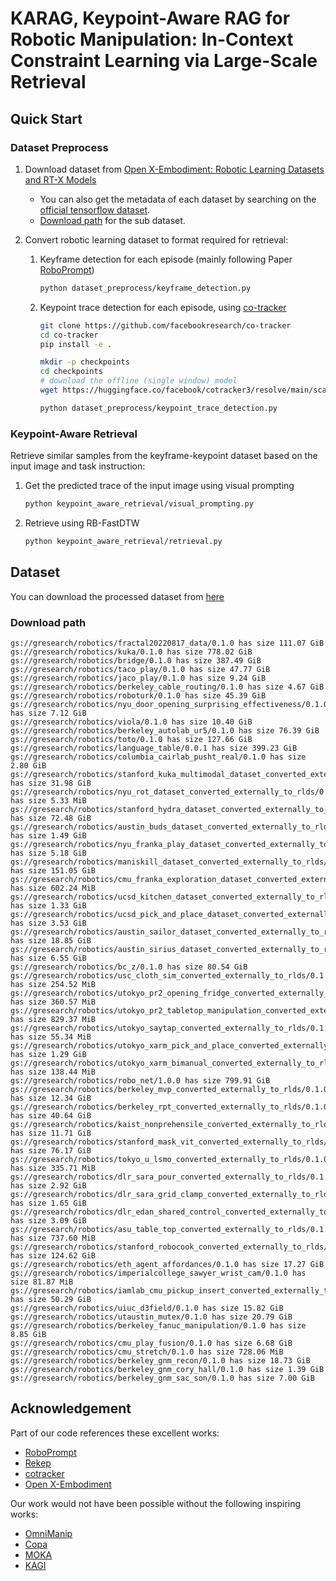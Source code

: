 # KARAG, Keypoint-Aware RAG for Robotic Manipulation: In-Context Constraint Learning via Large-Scale Retrieval

## Quick Start 

### Dataset Preprocess

1. Download dataset from [Open X-Embodiment: Robotic Learning Datasets and RT-X Models](https://robotics-transformer-x.github.io/)
   - You can also get the metadata of each dataset by searching on the [official tensorflow dataset](https://www.tensorflow.org/datasets/).
   - [Download path](#download-path) for the sub dataset.

2. Convert robotic learning dataset to format required for retrieval:
   1. Keyframe detection for each episode (mainly following Paper [RoboPrompt](https://github.com/davidyyd/roboprompt))
      ```bash
      python dataset_preprocess/keyframe_detection.py
      ```
   2. Keypoint trace detection for each episode, using [co-tracker](https://github.com/facebookresearch/co-tracker)
      ```bash
      git clone https://github.com/facebookresearch/co-tracker
      cd co-tracker
      pip install -e .

      mkdir -p checkpoints
      cd checkpoints
      # download the offline (single window) model
      wget https://huggingface.co/facebook/cotracker3/resolve/main/scaled_offline.pth
      ```
      ```bash
      python dataset_preprocess/keypoint_trace_detection.py
      ```

### Keypoint-Aware Retrieval

Retrieve similar samples from the keyframe-keypoint dataset based on the input image and task instruction:

1. Get the predicted trace of the input image using visual prompting
   ```bash
   python keypoint_aware_retrieval/visual_prompting.py
   ```
2. Retrieve using RB-FastDTW
   ```bash
   python keypoint_aware_retrieval/retrieval.py
   ```

## Dataset

You can download the processed dataset from [here](https://cloud.tsinghua.edu.cn/d/36f805473d674ff28861/)

### Download path
```
gs://gresearch/robotics/fractal20220817_data/0.1.0 has size 111.07 GiB
gs://gresearch/robotics/kuka/0.1.0 has size 778.02 GiB
gs://gresearch/robotics/bridge/0.1.0 has size 387.49 GiB
gs://gresearch/robotics/taco_play/0.1.0 has size 47.77 GiB
gs://gresearch/robotics/jaco_play/0.1.0 has size 9.24 GiB
gs://gresearch/robotics/berkeley_cable_routing/0.1.0 has size 4.67 GiB
gs://gresearch/robotics/roboturk/0.1.0 has size 45.39 GiB
gs://gresearch/robotics/nyu_door_opening_surprising_effectiveness/0.1.0 has size 7.12 GiB
gs://gresearch/robotics/viola/0.1.0 has size 10.40 GiB
gs://gresearch/robotics/berkeley_autolab_ur5/0.1.0 has size 76.39 GiB
gs://gresearch/robotics/toto/0.1.0 has size 127.66 GiB
gs://gresearch/robotics/language_table/0.0.1 has size 399.23 GiB
gs://gresearch/robotics/columbia_cairlab_pusht_real/0.1.0 has size 2.80 GiB
gs://gresearch/robotics/stanford_kuka_multimodal_dataset_converted_externally_to_rlds/0.1.0 has size 31.98 GiB
gs://gresearch/robotics/nyu_rot_dataset_converted_externally_to_rlds/0.1.0 has size 5.33 MiB
gs://gresearch/robotics/stanford_hydra_dataset_converted_externally_to_rlds/0.1.0 has size 72.48 GiB
gs://gresearch/robotics/austin_buds_dataset_converted_externally_to_rlds/0.1.0 has size 1.49 GiB
gs://gresearch/robotics/nyu_franka_play_dataset_converted_externally_to_rlds/0.1.0 has size 5.18 GiB
gs://gresearch/robotics/maniskill_dataset_converted_externally_to_rlds/0.1.0 has size 151.05 GiB
gs://gresearch/robotics/cmu_franka_exploration_dataset_converted_externally_to_rlds/0.1.0 has size 602.24 MiB
gs://gresearch/robotics/ucsd_kitchen_dataset_converted_externally_to_rlds/0.1.0 has size 1.33 GiB
gs://gresearch/robotics/ucsd_pick_and_place_dataset_converted_externally_to_rlds/0.1.0 has size 3.53 GiB
gs://gresearch/robotics/austin_sailor_dataset_converted_externally_to_rlds/0.1.0 has size 18.85 GiB
gs://gresearch/robotics/austin_sirius_dataset_converted_externally_to_rlds/0.1.0 has size 6.55 GiB
gs://gresearch/robotics/bc_z/0.1.0 has size 80.54 GiB
gs://gresearch/robotics/usc_cloth_sim_converted_externally_to_rlds/0.1.0 has size 254.52 MiB
gs://gresearch/robotics/utokyo_pr2_opening_fridge_converted_externally_to_rlds/0.1.0 has size 360.57 MiB
gs://gresearch/robotics/utokyo_pr2_tabletop_manipulation_converted_externally_to_rlds/0.1.0 has size 829.37 MiB
gs://gresearch/robotics/utokyo_saytap_converted_externally_to_rlds/0.1.0 has size 55.34 MiB
gs://gresearch/robotics/utokyo_xarm_pick_and_place_converted_externally_to_rlds/0.1.0 has size 1.29 GiB
gs://gresearch/robotics/utokyo_xarm_bimanual_converted_externally_to_rlds/0.1.0 has size 138.44 MiB
gs://gresearch/robotics/robo_net/1.0.0 has size 799.91 GiB
gs://gresearch/robotics/berkeley_mvp_converted_externally_to_rlds/0.1.0 has size 12.34 GiB
gs://gresearch/robotics/berkeley_rpt_converted_externally_to_rlds/0.1.0 has size 40.64 GiB
gs://gresearch/robotics/kaist_nonprehensile_converted_externally_to_rlds/0.1.0 has size 11.71 GiB
gs://gresearch/robotics/stanford_mask_vit_converted_externally_to_rlds/0.1.0 has size 76.17 GiB
gs://gresearch/robotics/tokyo_u_lsmo_converted_externally_to_rlds/0.1.0 has size 335.71 MiB
gs://gresearch/robotics/dlr_sara_pour_converted_externally_to_rlds/0.1.0 has size 2.92 GiB
gs://gresearch/robotics/dlr_sara_grid_clamp_converted_externally_to_rlds/0.1.0 has size 1.65 GiB
gs://gresearch/robotics/dlr_edan_shared_control_converted_externally_to_rlds/0.1.0 has size 3.09 GiB
gs://gresearch/robotics/asu_table_top_converted_externally_to_rlds/0.1.0 has size 737.60 MiB
gs://gresearch/robotics/stanford_robocook_converted_externally_to_rlds/0.1.0 has size 124.62 GiB
gs://gresearch/robotics/eth_agent_affordances/0.1.0 has size 17.27 GiB
gs://gresearch/robotics/imperialcollege_sawyer_wrist_cam/0.1.0 has size 81.87 MiB
gs://gresearch/robotics/iamlab_cmu_pickup_insert_converted_externally_to_rlds/0.1.0 has size 50.29 GiB
gs://gresearch/robotics/uiuc_d3field/0.1.0 has size 15.82 GiB
gs://gresearch/robotics/utaustin_mutex/0.1.0 has size 20.79 GiB
gs://gresearch/robotics/berkeley_fanuc_manipulation/0.1.0 has size 8.85 GiB
gs://gresearch/robotics/cmu_play_fusion/0.1.0 has size 6.68 GiB
gs://gresearch/robotics/cmu_stretch/0.1.0 has size 728.06 MiB
gs://gresearch/robotics/berkeley_gnm_recon/0.1.0 has size 18.73 GiB
gs://gresearch/robotics/berkeley_gnm_cory_hall/0.1.0 has size 1.39 GiB
gs://gresearch/robotics/berkeley_gnm_sac_son/0.1.0 has size 7.00 GiB
```

## Acknowledgement

Part of our code references these excellent works:
- [RoboPrompt](https://github.com/davidyyd/roboprompt/tree/main)
- [Rekep](https://github.com/huangwl18/ReKep)
- [cotracker](https://github.com/facebookresearch/co-tracker)
- [Open X-Embodiment](https://robotics-transformer-x.github.io/)

Our work would not have been possible without the following inspiring works:
- [OmniManip](https://omnimanip.github.io/)
- [Copa](https://copa-2024.github.io/)
- [MOKA](https://moka-manipulation.github.io/)
- [KAGI](https://sites.google.com/view/affordance-guided-rl)